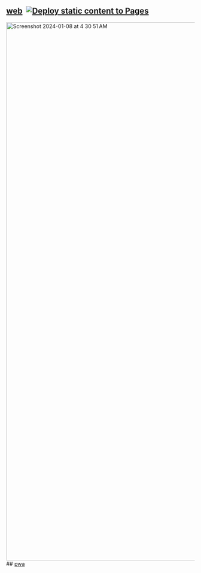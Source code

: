 ## <a href="https://sudo-self.github.io/pwa/">web</a>&nbsp;&nbsp;[![Deploy static content to Pages](https://github.com/sudo-self/pwa/actions/workflows/static.yml/badge.svg)](https://github.com/sudo-self/pwa/actions/workflows/static.yml)
<img width="1440" alt="Screenshot 2024-01-08 at 4 30 51 AM" src="https://github.com/sudo-self/pwa/assets/119916323/16069044-e564-44f5-bd8e-592871aa71d1">
## <a href="https://sudo-self.github.io/pwa/manifest.json">pwa</a>&nbsp;&nbsp;
